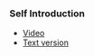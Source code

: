 ### Self Introduction

- [Video](https://youtu.be/GIpEnoixxqQ)
- [Text version](https://docs.google.com/document/d/1rw--Zh4eb3FkOnC8OsVcRNCSukI0P1CSpZjtlEd_Evk)